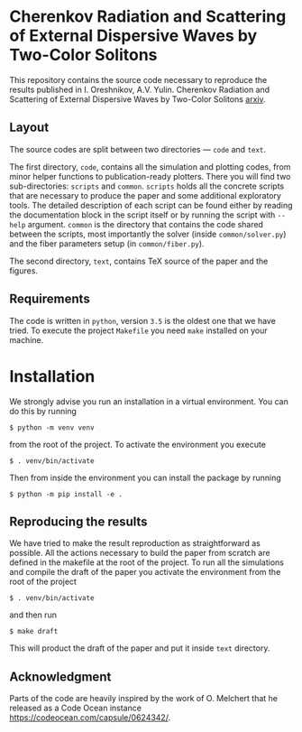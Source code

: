# Cherenkov Radiation and Scattering of External Dispersive Waves by Two-Color Solitons

This repository contains the source code necessary to reproduce the results published in I. Oreshnikov, A.V. Yulin. Cherenkov Radiation and Scattering of External Dispersive Waves by Two-Color Solitons [arxiv](https://arxiv.org/).

## Layout

The source codes are split between two directories — `code` and `text`.

The first directory, `code`, contains all the simulation and plotting codes, from minor helper functions to publication-ready plotters. There you will find two sub-directories: `scripts` and `common`. `scripts` holds all the concrete scripts that are necessary to produce the paper and some additional exploratory tools. The detailed description of each script can be found either by reading the documentation block in the script itself or by running the script with `--help` argument. `common` is the directory that contains the code shared between the scripts, most importantly the solver (inside `common/solver.py`) and the fiber parameters setup (in `common/fiber.py`).

The second directory, `text`, contains TeX source of the paper and the figures.

## Requirements

The code is written in `python`, version `3.5` is the oldest one that we have tried. To execute the project `Makefile` you need `make` installed on your machine.

# Installation

We strongly advise you run an installation in a virtual environment. You can do this by running

    $ python -m venv venv

from the root of the project. To activate the environment you execute

    $ . venv/bin/activate

Then from inside the environment you can install the package by running

    $ python -m pip install -e .

## Reproducing the results

We have tried to make the result reproduction as straightforward as possible. All the actions necessary to build the paper from scratch are defined in the makefile at the root of the project. To run all the simulations and compile the draft of the paper you activate the environment from the root of the project

    $ . venv/bin/activate

and then run

    $ make draft

This will product the draft of the paper and put it inside `text` directory.

## Acknowledgment

Parts of the code are heavily inspired by the work of O. Melchert that he released as a Code Ocean instance https://codeocean.com/capsule/0624342/.
